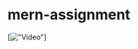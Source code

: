 # mern-assignment

[!["Video"]([https://img.youtube.com/vi/YOUTUBE_VIDEO_ID_HERE/0.jpg](https://youtu.be/OPz10FroCTE))]

